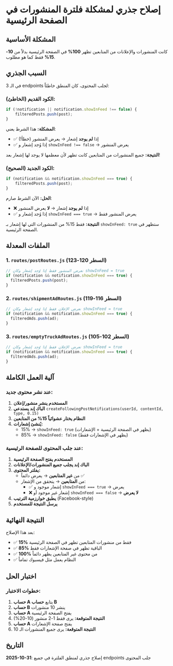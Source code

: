 # إصلاح جذري لمشكلة فلترة المنشورات في الصفحة الرئيسية

## المشكلة الأساسية

كانت المنشورات والإعلانات من المتابعين تظهر **100%** في الصفحة الرئيسية بدلاً من **10-15%** فقط كما هو مطلوب.

## السبب الجذري

في الـ 3 endpoints لجلب المحتوى، كان المنطق خاطئاً:

### الكود القديم (الخاطئ):
```javascript
if (!notification || notification.showInFeed !== false) {
    filteredPosts.push(post);
}
```

**المشكلة:** هذا الشرط يعني:
- ✅ إذا **لم يوجد** إشعار → يعرض المنشور (خطأ!)
- ✅ إذا وُجد إشعار و `showInFeed !== false` → يعرض المنشور

**النتيجة:** جميع المنشورات من المتابعين كانت تظهر لأن معظمها لا يوجد لها إشعار بعد!

### الكود الجديد (الصحيح):
```javascript
if (notification && notification.showInFeed === true) {
    filteredPosts.push(post);
}
```

**الحل:** الآن الشرط صارم:
- ❌ إذا **لم يوجد** إشعار → **لا** يعرض المنشور
- ✅ إذا وُجد إشعار و `showInFeed === true` → يعرض المنشور فقط

**النتيجة:** فقط 15% من المنشورات التي لها إشعار بـ `showInFeed: true` ستظهر في الصفحة الرئيسية.

## الملفات المعدلة

### 1. `routes/postRoutes.js` (السطر 120-123)
```javascript
// نعرض المنشور فقط إذا وُجد إشعار وكان showInFeed = true
if (notification && notification.showInFeed === true) {
  filteredPosts.push(post);
}
```

### 2. `routes/shipmentAdRoutes.js` (السطر 116-119)
```javascript
// نعرض الإعلان فقط إذا وُجد إشعار وكان showInFeed = true
if (notification && notification.showInFeed === true) {
  filteredAds.push(ad);
}
```

### 3. `routes/emptyTruckAdRoutes.js` (السطر 102-105)
```javascript
// نعرض الإعلان فقط إذا وُجد إشعار وكان showInFeed = true
if (notification && notification.showInFeed === true) {
  filteredAds.push(ad);
}
```

## آلية العمل الكاملة

### عند نشر محتوى جديد:

1. **المستخدم ينشر منشور/إعلان**
2. **الباك إند يستدعي** `createFollowingPostNotifications(userId, contentId, type, 0.15)`
3. **النظام يختار عشوائياً 15% من المتابعين**
4. **يُنشئ إشعارات:**
   - 15% → `showInFeed: true` (يظهر في الصفحة الرئيسية + الإشعارات)
   - 85% → `showInFeed: false` (يظهر في الإشعارات فقط)

### عند جلب المحتوى للصفحة الرئيسية:

1. **المستخدم يفتح الصفحة الرئيسية**
2. **الباك إند يجلب جميع المنشورات/الإعلانات**
3. **يفلتر المحتوى:**
   - من **غير المتابعين** → يعرض دائماً ✅
   - من **المتابعين** → يتحقق من الإشعار:
     - ✅ إشعار موجود و `showInFeed === true` → يعرض
     - ❌ إشعار غير موجود أو `showInFeed === false` → **لا يعرض**
4. **يطبق خوارزمية الترتيب** (Facebook-style)
5. **يرسل النتيجة للمستخدم**

## النتيجة النهائية

بعد هذا الإصلاح:
- ✅ **15%** فقط من منشورات المتابعين تظهر في الصفحة الرئيسية
- ✅ **85%** الباقية تظهر في صفحة الإشعارات فقط
- ✅ **100%** من محتوى غير المتابعين يظهر دائماً
- ✅ النظام يعمل مثل فيسبوك تماماً

## اختبار الحل

### خطوات الاختبار:

1. **حساب A** يتابع **حساب B**
2. **حساب B** ينشر 10 منشورات
3. **حساب A** يفتح الصفحة الرئيسية
4. **النتيجة المتوقعة:** يرى فقط 1-2 منشور (10-20%)
5. **حساب A** يفتح صفحة الإشعارات
6. **النتيجة المتوقعة:** يرى جميع المنشورات الـ 10

## التاريخ

**2025-10-31**: إصلاح جذري لمنطق الفلترة في جميع endpoints جلب المحتوى
